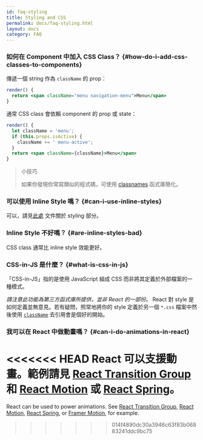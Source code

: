 ```yaml
---
id: faq-styling
title: Styling and CSS
permalink: docs/faq-styling.html
layout: docs
category: FAQ
---
```


### 如何在 Component 中加入 CSS Class？ {#how-do-i-add-css-classes-to-components}

傳遞一個 string 作為 `className` 的 prop：

```jsx
render() {
  return <span className="menu navigation-menu">Menu</span>
}
```

通常 CSS class 會依賴 component 的 prop 或 state：

```jsx
render() {
  let className = 'menu';
  if (this.props.isActive) {
    className += ' menu-active';
  }
  return <span className={className}>Menu</span>
}
```

>小技巧
>  
>如果你發現你常寫類似的程式碼，可使用 [classnames](https://www.npmjs.com/package/classnames#usage-with-reactjs) 函式庫簡化。

### 可以使用 Inline Style 嗎？ {#can-i-use-inline-styles}

可以，請見[此處](/docs/dom-elements.html#style) 文件關於 styling 部分。

### Inline Style 不好嗎？ {#are-inline-styles-bad}

CSS class 通常比 inline style 效能更好。

### CSS-in-JS 是什麼？ {#what-is-css-in-js}

「CSS-in-JS」指的是使用 JavaScript 組成 CSS 而非將其定義於外部檔案的一種模式。

_請注意此功能為第三方函式庫所提供，並非 React 的一部份。_ React 對 style 是如何定義並無意見。若有疑問，照常地將你的 style 定義於另一個 `*.css` 檔案中然後使用 [`className`](/docs/dom-elements.html#classname) 去引用會是個好的開始。

### 我可以在 React 中做動畫嗎？ {#can-i-do-animations-in-react}

<<<<<<< HEAD
React 可以支援動畫。範例請見 [React Transition Group](https://reactcommunity.org/react-transition-group/) 和 [React Motion](https://github.com/chenglou/react-motion) 或 [React Spring](https://github.com/react-spring/react-spring)。
=======
React can be used to power animations. See [React Transition Group](https://reactcommunity.org/react-transition-group/), [React Motion](https://github.com/chenglou/react-motion), [React Spring](https://github.com/react-spring/react-spring), or [Framer Motion](https://framer.com/motion), for example.
>>>>>>> 014f4890dc30a3946c63f83b06883241ddc9bc75

